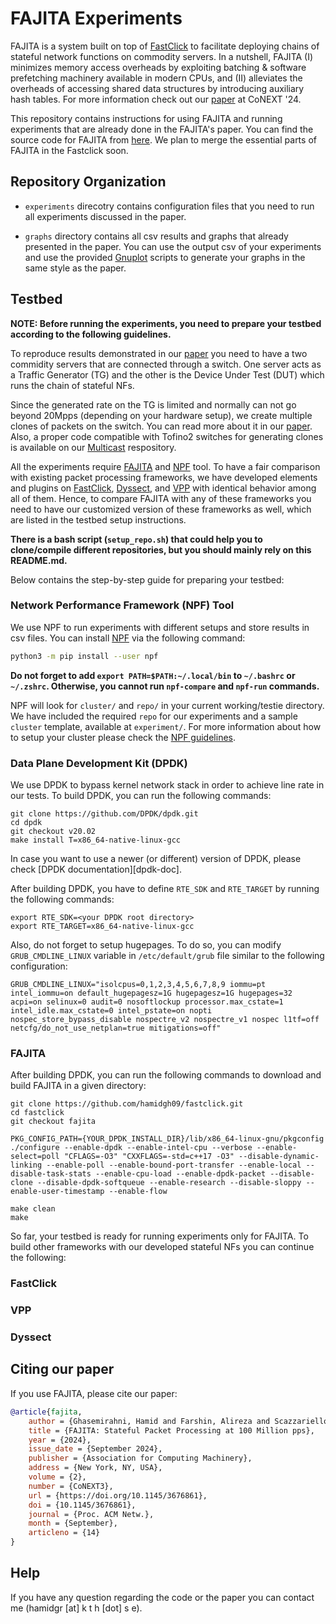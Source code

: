 # FAJITA Experiments

FAJITA is a system built on top of [FastClick][Fastclick] to facilitate deploying chains of stateful network functions on commodity servers. In a nutshell, FAJITA (I) minimizes memory access overheads by exploiting batching \& software prefetching machinery available in modern CPUs, and (II) alleviates the overheads of accessing shared data structures by introducing auxiliary hash tables. For more information check out our [paper][fajita-paper] at CoNEXT '24.

This repository contains instructions for using FAJITA and running experiments that are already done in the FAJITA's paper. You can find the source code for FAJITA from [here][fajita-repo]. We plan to merge the essential parts of FAJITA in the Fastclick soon.

## Repository Organization

- `experiments` direcotry contains configuration files that you need to run all experiments discussed in the paper.

- `graphs` directory contains all csv results and graphs that already presented in the paper. You can use the output csv of your experiments and use the provided [Gnuplot][Gnuplot] scripts to generate your graphs in the same style as the paper.

## Testbed

**NOTE: Before running the experiments, you need to prepare your testbed according to the following guidelines.**

To reproduce results demonstrated in our [paper][fajita-paper] you need to have a two commidity servers that are connected through a switch. One server acts as a Traffic Generator (TG) and the other is the Device Under Test (DUT) which runs the chain of stateful NFs. 

Since the generated rate on the TG is limited and normally can not go beyond 20Mpps (depending on your hardware setup), we create multiple clones of packets on the switch. You can read more about it in our [paper][fajita-paper]. Also, a proper code compatible with Tofino2 switches for generating clones is available on our [Multicast][tofino-multicast] respository.

All the experiments require [FAJITA][fajita-repo] and [NPF][NPF] tool.
To have a fair comparison with existing packet processing frameworks, we have developed elements and plugins on [FastClick][FastClick], [Dyssect][Dyssect], and [VPP][VPP] with identical behavior among all of them. Hence, to compare FAJITA with any of these frameworks you need to have our customized version of these frameworks as well, which are listed in the testbed setup instructions.

**There is a bash script (`setup_repo.sh`) that could help you to clone/compile different repositories, but you should mainly rely on this README.md.**

Below contains the step-by-step guide for preparing your testbed:

### Network Performance Framework (NPF) Tool

We use NPF to run experiments with different setups and store results in csv files. 
You can install [NPF][NPF] via the following command:

```bash
python3 -m pip install --user npf
```

**Do not forget to add `export PATH=$PATH:~/.local/bin` to `~/.bashrc` or `~/.zshrc`. Otherwise, you cannot run `npf-compare` and `npf-run` commands.** 

NPF will look for `cluster/` and `repo/` in your current working/testie directory. We have included the required `repo` for our experiments and a sample `cluster` template, available at `experiment/`. For more information about how to setup your cluster please check the [NPF guidelines][NPF-cluster].

### Data Plane Development Kit (DPDK)
We use DPDK to bypass kernel network stack in order to achieve line rate in our tests. To build DPDK, you can run the following commands:

```
git clone https://github.com/DPDK/dpdk.git
cd dpdk
git checkout v20.02
make install T=x86_64-native-linux-gcc
```
In case you want to use a newer (or different) version of DPDK, please check [DPDK documentation][dpdk-doc].

After building DPDK, you have to define `RTE_SDK` and `RTE_TARGET` by running the following commands:

```
export RTE_SDK=<your DPDK root directory>
export RTE_TARGET=x86_64-native-linux-gcc
```
Also, do not forget to setup hugepages. To do so, you can modify `GRUB_CMDLINE_LINUX` variable in `/etc/default/grub` file similar to the following configuration:

```
GRUB_CMDLINE_LINUX="isolcpus=0,1,2,3,4,5,6,7,8,9 iommu=pt intel_iommu=on default_hugepagesz=1G hugepagesz=1G hugepages=32 acpi=on selinux=0 audit=0 nosoftlockup processor.max_cstate=1 intel_idle.max_cstate=0 intel_pstate=on nopti nospec_store_bypass_disable nospectre_v2 nospectre_v1 nospec l1tf=off netcfg/do_not_use_netplan=true mitigations=off"
```


### FAJITA

After building DPDK, you can run the following commands to download and build FAJITA in a given directory:

```
git clone https://github.com/hamidgh09/fastclick.git
cd fastclick
git checkout fajita

PKG_CONFIG_PATH={YOUR_DPDK_INSTALL_DIR}/lib/x86_64-linux-gnu/pkgconfig ./configure --enable-dpdk --enable-intel-cpu --verbose --enable-select=poll "CFLAGS=-O3" "CXXFLAGS=-std=c++17 -O3" --disable-dynamic-linking --enable-poll --enable-bound-port-transfer --enable-local --disable-task-stats --enable-cpu-load --enable-dpdk-packet --disable-clone --disable-dpdk-softqueue --enable-research --disable-sloppy --enable-user-timestamp --enable-flow

make clean
make
```

So far, your testbed is ready for running experiments only for FAJITA. To build other frameworks with our developed stateful NFs you can continue the following:

### FastClick

### VPP

### Dyssect


## Citing our paper
If you use FAJITA, please cite our paper:

```bibtex
@article{fajita,
    author = {Ghasemirahni, Hamid and Farshin, Alireza and Scazzariello, Mariano and Maguire Jr., Gerald Q. and Kosti\'{c}, Dejan and Chiesa, Marco},
    title = {FAJITA: Stateful Packet Processing at 100 Million pps},
    year = {2024},
    issue_date = {September 2024},
    publisher = {Association for Computing Machinery},
    address = {New York, NY, USA},
    volume = {2},
    number = {CoNEXT3},
    url = {https://doi.org/10.1145/3676861},
    doi = {10.1145/3676861},
    journal = {Proc. ACM Netw.},
    month = {September},
    articleno = {14}
}
```

## Help
If you have any question regarding the code or the paper you can contact me (hamidgr [at] k t h [dot] s e).

[FastClick]: https://github.com/tbarbette/fastclick
[NPF]: https://github.com/tbarbette/npf
[Gnuplot]: http://www.gnuplot.info/
[fajita-paper]: https://google.com
[fajita-repo]: https://github.com/hamidgh09/fastclick
[Dyssect]: https://google.com
[VPP]: https://github.com/FDio/vpp
[tofino-multicast]: https://google.com
[NPF-cluster]: https://github.com/tbarbette/npf/blob/master/cluster/README.md